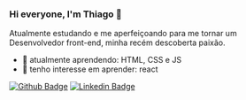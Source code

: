 ### Hi everyone, I'm Thiago 👋

Atualmente estudando e me aperfeiçoando para me tornar um Desenvolvedor front-end, minha recém descoberta paixão.
 - 📘 atualmente aprendendo: HTML, CSS e JS
 - 📑 tenho interesse em aprender: react 

[![Github Badge](https://img.shields.io/badge/-Github-000?style=flat-square&logo=Github&logoColor=white&link=https://github.com/Th-Fernandes)](https://github.com/Th-Fernandes)
[![Linkedin Badge](https://img.shields.io/badge/-LinkedIn-blue?style=flat-square&logo=Linkedin&logoColor=white&link=https://www.linkedin.com/in/thiago-fernandes-962351186//)](https://www.linkedin.com/in/thiago-fernandes-962351186/)



